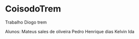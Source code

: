 # CoisodoTrem
Trabalho Diogo trem


Alunos: 
Mateus sales de oliveira
Pedro Henrique dias 
Kelvin Ida
